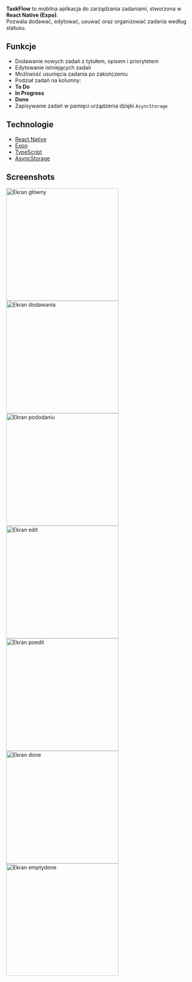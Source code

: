 **TaskFlow** to mobilna aplikacja do zarządzania zadaniami, stworzona w **React Native (Expo)**.  
Pozwala dodawać, edytować, usuwać oraz organizować zadania według statusu.

## Funkcje 
  - Dodawanie nowych zadań z tytułem, opisem i priorytetem 
  - Edytowanie istniejących zadań
  - Możliwość usunięcia zadania po zakończeniu
  - Podział zadań na kolumny:
  - **To Do**  
  - **In Progress**  
  - **Done**
  - Zapisywanie zadań w pamięci urządzenia dzięki `AsyncStorage`

## Technologie

- [React Native](https://reactnative.dev/)
- [Expo](https://expo.dev/)
- [TypeScript](https://www.typescriptlang.org/)
- [AsyncStorage](https://github.com/react-native-async-storage/async-storage)

##  Screenshots

<img src="screenshots/1S.png" alt="Ekran główny" width="300"/>
<img src="screenshots/2S.png" alt="Ekran dodawania" width="300"/>
<img src="screenshots/3S.png" alt="Ekran pododaniu" width="300"/>
<img src="screenshots/4S.png" alt="Ekran edit" width="300"/>
<img src="screenshots/5S.png" alt="Ekran poedit" width="300"/>
<img src="screenshots/6S.png" alt="Ekran done" width="300"/>
<img src="screenshots/7S.png" alt="Ekran emptydone" width="300"/>


